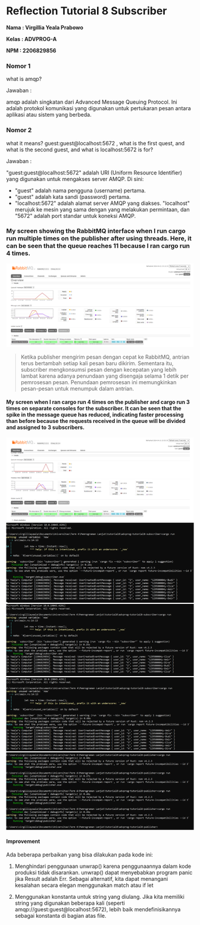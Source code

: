 # Reflection Tutorial 8 Subscriber
**Nama : Virgillia Yeala Prabowo**

**Kelas : ADVPROG-A**

**NPM : 2206829856**

### Nomor 1
what is amqp?

Jawaban :

amqp adalah singkatan dari Advanced Message Queuing Protocol. Ini adalah protokol komunikasi yang digunakan untuk pertukaran pesan antara aplikasi atau sistem yang berbeda.
### Nomor 2
what it means? guest:guest@localhost:5672 , what is the first quest, and what is the second guest, and what is localhost:5672 is for?

Jawaban : 

"guest:guest@localhost:5672" adalah URI (Uniform Resource Identifier) yang digunakan untuk mengakses server AMQP. Di sini:
- "guest" adalah nama pengguna (username) pertama.
- "guest" adalah kata sandi (password) pertama.
- "localhost:5672" adalah alamat server AMQP yang diakses. "localhost" merujuk ke mesin yang sama dengan yang melakukan permintaan, dan "5672" adalah port standar untuk koneksi AMQP.

### My screen showing the RabbitMQ interface when I run cargo run multiple times on the publisher after using threads. Here, it can be seen that the queue reaches 11 because I ran cargo run 4 times.
![alt text](assets/images/image.png)
> Ketika publisher mengirim pesan dengan cepat ke RabbitMQ, antrian terus bertambah setiap kali pesan baru dikirim. Sementara itu, subscriber mengkonsumsi pesan dengan kecepatan yang lebih lambat karena adanya penundaan yang disengaja selama 1 detik per pemrosesan pesan. Penundaan pemrosesan ini memungkinkan pesan-pesan untuk menumpuk dalam antrian.

#### My screen when I ran cargo run 4 times on the publisher and cargo run 3 times on separate consoles for the subscriber. It can be seen that the spike in the message queue has reduced, indicating faster processing than before because the requests received in the queue will be divided and assigned to 3 subscribers.
![alt text](assets/images/image-1.png)
![alt text](assets/images/image-2.png)
![alt text](assets/images/image-3.png)
![alt text](assets/images/image-4.png)
![alt text](assets/images/image-5.png)

#### Improvement
Ada beberapa perbaikan yang bisa dilakukan pada kode ini:

1. Menghindari penggunaan unwrap() karena penggunaannya dalam kode produksi tidak disarankan. unwrap() dapat menyebabkan program panic jika Result adalah Err. Sebagai alternatif, kita dapat menangani kesalahan secara elegan menggunakan match atau if let

2. Menggunakan konstanta untuk string yang diulang. Jika kita memiliki string yang digunakan beberapa kali (seperti amqp://guest:guest@localhost:5672), lebih baik mendefinisikannya sebagai konstanta di bagian atas file.